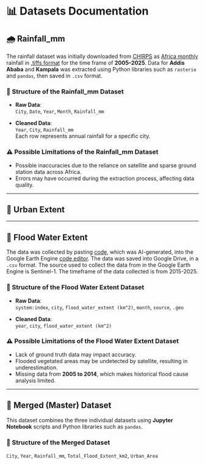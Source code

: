 # 📊 Datasets Documentation

## 🌧️ Rainfall_mm

The rainfall dataset was initially downloaded from
[CHIRPS](https://data.chc.ucsb.edu/products/CHIRPS-2.0/) as
[Africa monthly](https://data.chc.ucsb.edu/products/CHIRPS-2.0/africa_monthly/)
rainfall in [.tiffs format](https://data.chc.ucsb.edu/products/CHIRPS-2.0/africa_monthly/tifs/)
 for the time frame of **2005–2025**.
Data for **Addis Ababa** and **Kampala** was extracted using Python
libraries such as `rasterio` and `pandas`, then saved in `.csv` format.

### 📁 Structure of the Rainfall_mm Dataset

- **Raw Data**:  
  `City`, `Date`, `Year`, `Month`, `Rainfall_mm`

- **Cleaned Data**:  
  `Year`, `City`, `Rainfall_mm`  
  Each row represents annual rainfall for a specific city.

### ⚠️ Possible Limitations of the Rainfall_mm Dataset

- Possible inaccuracies due to the reliance on satellite and sparse ground
  station data across Africa.
- Errors may have occurred during the extraction process, affecting data quality.

---

## 🌆 Urban Extent

---

## 🌊 Flood Water Extent

The data was collected by pasting [code](https://code.earthengine.google.com/3dae86a50830daf2b0854acddd21d95b?noload=1),
which was AI-generated, into the Google Earth Engine [code editor](https://code.earthengine.google.com/).
The data was saved into Google Drive, in a `.csv` format. The source used to
collect the data from in the Google Earth Engine is Sentinel-1. The timeframe of
 the data collected is from 2015-2025.

### 📁 Structure of the Flood Water Extent Dataset

- **Raw Data**:  
  `system:index`, `city`, `flood_water_extent (km^2)`, `month`, `source`, `.geo`

- **Cleaned Data**:  
  `year`, `city`, `flood_water_extent (km^2)`

### ⚠️ Possible Limitations of the Flood Water Extent Dataset

- Lack of ground truth data may impact accuracy.
- Flooded vegetated areas may be undetected by satellite, resulting in underestimation.
- Missing data from **2005 to 2014**, which makes historical flood cause analysis
   limited.

---

## 🧩 Merged (Master) Dataset

This dataset combines the three individual datasets using **Jupyter Notebook**
scripts and Python libraries such as `pandas`.

### 📁 Structure of the Merged Dataset

`City`, `Year`, `Rainfall_mm`, `Total_Flood_Extent_km2`, `Urban_Area`
